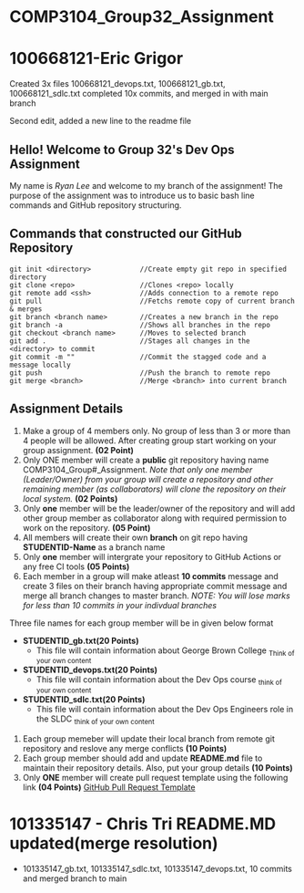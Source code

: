 # COMP3104_Group32_Assignment

# 100668121-Eric Grigor
 Created 3x files 100668121_devops.txt, 100668121_gb.txt, 100668121_sdlc.txt
 completed 10x commits, and merged in with main branch

Second edit, added a new line to the readme file

## Hello! Welcome to Group 32's Dev Ops Assignment
My name is *Ryan Lee* and welcome to my branch of the assignment! The purpose of the assignment was to introduce us to basic bash line commands and GitHub repository structuring.

## Commands that constructed our GitHub Repository
```
git init <directory>            //Create empty git repo in specified directory
git clone <repo>                //Clones <repo> locally
git remote add <ssh>            //Adds connection to a remote repo
git pull                        //Fetchs remote copy of current branch & merges
git branch <branch name>        //Creates a new branch in the repo
git branch -a                   //Shows all branches in the repo
git checkout <branch name>      //Moves to selected branch
git add .                       //Stages all changes in the <directory> to commit
git commit -m ""                //Commit the stagged code and a message locally  
git push                        //Push the branch to remote repo
git merge <branch>              //Merge <branch> into current branch
``` 
## Assignment Details
1.  Make a group of 4 members only. No group of less than 3 or more than 4 people will be allowed. After creating group start working on your group assignment. **(02 Point)**
1. Only ONE member will create a **public** git repository having name COMP3104_Group#_Assignment. 
*Note that only one member (Leader/Owner) from your group will create a repository and other remaining member (as collaborators) will clone the repository on their local system.* **(02 Points)**
1. Only **one** member will be the leader/owner of the repository and will add other group member as collaborator along with required permission to work on the repository. **(05 Point)**
1. All members will create their own **branch** on git repo having **STUDENTID-Name** as a branch name
1. Only **one** member will intergrate your repository to GitHub Actions or any free CI tools **(05 Points)**
1. Each member in a group will make atleast **10 commits** message and create 3 files on their branch having appropriate commit message and merge all branch changes to master branch. 
*NOTE: You will lose marks for less than 10 commits in your indivdual branches*

Three file names for each group member will be in given below format
- **STUDENTID_gb.txt(20 Points)**
    - This file will contain information about George Brown College <sub>Think of your own content</sub><br>
- **STUDENTID_devops.txt(20 Points)**
    - This file will contain information about the Dev Ops course <sub>think of your own content</sub><br>
- **STUDENTID_sdlc.txt(20 Points)**
    - This file will contain information about the Dev Ops Engineers role in the SLDC <sub>think of your own content</sub><br>
1. Each group memeber will update their local branch from remote git repository and reslove any merge conflicts **(10 Points)**
1.  Each group member should add and update **README.md** file to maintain their repository details. Also, put your group details **(10 Points)**
1. Only **ONE** member will create pull request template using the following link **(04 Points)**
[GitHub Pull Request Template](https://docs.github.com/) 

# 101335147 - Chris Tri README.MD updated(merge resolution)
  - 101335147_gb.txt, 101335147_sdlc.txt, 101335147_devops.txt, 10 commits and merged branch to main